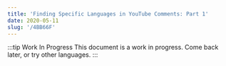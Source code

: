 ```yaml
---
title: 'Finding Specific Languages in YouTube Comments: Part 1'
date: 2020-05-11
slug: '/4BB66F'
---
```


:::tip Work In Progress
This document is a work in progress. Come back later, or try other languages.
:::
